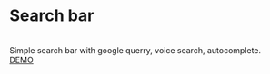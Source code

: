 # Search bar
<br>
Simple search bar with google querry, voice search, autocomplete.
<br>
<a href="https://daniellop1.github.io/search-bar">DEMO</a>
